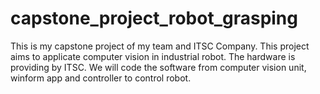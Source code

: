 # capstone_project_robot_grasping
This is my capstone project of my team and ITSC Company. This project aims to applicate computer vision in industrial robot. The hardware is providing by ITSC. We will code the software from computer vision unit, winform app and controller to control robot.
